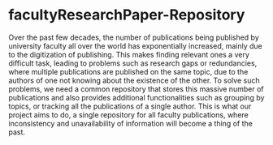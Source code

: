 # facultyResearchPaper-Repository
Over the past few decades, the number of publications being published by university faculty all over the world has exponentially increased, mainly due to the digitization of publishing. This makes finding relevant ones a very difficult task, leading to problems such as research gaps or redundancies, where multiple publications are published on the same topic, due to the authors of one not knowing about the existence of the other. To solve such problems, we need a common repository that stores this massive number of publications and also provides additional functionalities such as grouping by topics, or tracking all the publications of a single author. This is what our project aims to do, a single repository for all faculty publications, where inconsistency and unavailability of information will become a thing of the past.
